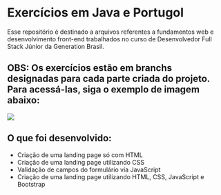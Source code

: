 # Exercícios em Java e Portugol

Esse repositório é destinado a arquivos referentes a fundamentos web e desenvolvimento front-end trabalhados no curso de Desenvolvedor Full Stack Júnior da Generation Brasil.

## OBS: Os exercícios estão em branchs designadas para cada parte criada do projeto. Para acessá-las, siga o exemplo de imagem abaixo: 

![](https://i.ibb.co/WtrzJC9/branch-Img.png)

## O que foi desenvolvido: 
- Criação de uma landing page só com HTML
- Criação de uma landing page utilizando CSS
- Validação de campos do formulário via JavaScript
- Criação de uma landing page utilizando HTML, CSS, JavaScript e Bootstrap

